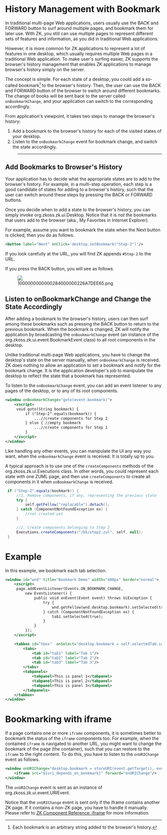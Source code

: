 # History Management with Bookmark

In traditional multi-page Web applications, users usually use the BACK
and FORWARD button to surf around multiple pages, and bookmark them for
later use. With ZK, you still can use multiple pages to represent
different sets of features and information, as you did in traditional
Web applications.

However, it is more common for ZK applications to represent a lot of
features in one desktop, which usually requires multiple Web pages in a
traditional Web application. To make user's surfing easier, ZK supports
the browser's history management that enables ZK applications to manage
browser's history simply on the server.

The concept is simple. For each state of a desktop, you could add a
so-called bookmark[^1] to the browser's history. Then, the user can use
the BACK and FORWARD button of the browser to switch around different
bookmarks. The change of books will be sent back to the server called
`onBookmarkChange`, and your application can switch to the corresponding
accordingly.

From application's viewpoint, it takes two steps to manage the browser's
history:

1.  Add a bookmark to the browser's history for each of the visited
    states of your desktop.
2.  Listen to the `onBookmarkChange` event for bookmark change, and
    switch the state accordingly.

> ------------------------------------------------------------------------
>
> <references/>

## Add Bookmarks to Browser's History

Your application has to decide what the appropriate states are to add to
the browser's history. For example, in a multi-step operation, each step
is a good candidate of states for adding to a browser's history, such
that the user can switch around these steps by pressing the BACK or
FORWARD buttons.

Once you decide when to add a state to the browser's history, you can
simply invoke
<javadoc method="setBookmark(java.lang.String)" type="interface">org.zkoss.zk.ui.Desktop</javadoc>.
Notice that it is *not* the bookmarks that users add to the browser
(aka., My Favorites in Internet Explorer).

For example, assume you want to bookmark the state when the Next button
is clicked, then you do as follows.

``` xml
<button label="Next" onClick='desktop.setBookmark("Step-2")'/>
```

If you look carefully at the URL, you will find ZK appends `#Step-2` to
the URL.

If you press the BACK button, you will see as follows.

<figure>
<img src="images/1000000000000284000000226A7DEE65.png
title="1000000000000284000000226A7DEE65.png" />
<figcaption>1000000000000284000000226A7DEE65.png</figcaption>
</figure>

## Listen to onBookmarkChange and Change the State Accordingly

After adding a bookmark to the browser's history, users can then surf
among these bookmarks such as pressing the BACK button to return to the
previous bookmark. When the bookmark is changed, ZK will notify the
application by broadcasting the `onBookmarkChange` event (an instance of
the <javadoc>org.zkoss.zk.ui.event.BookmarkEvent</javadoc> class) to all
root components in the desktop.

Unlike traditional multi-page Web applications, you have to change the
desktop's state on the server manually, when `onBookmarkChange` is
received. ZK does nothing to allow an application to set a bookmark and
notify for the bookmark change. It is the application developer's job to
manipulate the desktop to reflect the state that a bookmark has
represented.

To listen to the `onBookmarkChange` event, you can add an event listener
to any pages of the desktop, or to any of its root components.

``` xml
<window onBookmarkChange="goto(event.bookmark)">
    <zscript>
     void goto(String bookmark) {
         if ("Step-2".equals(bookmark)) {
             ...//create components for Step 2
         } else { //empty bookmark
             ...//create components for Step 1
         }
    </zscript>
</window>
```

Like handling any other events, you can manipulate the UI any way you
want, when the `onBookmarkChange` event is received. It is totally up to
you.

A typical approach is to use one of the `createComponents` methods of
the <javadoc>org.zkoss.zk.ui.Executions</javadoc> class. In other words,
you could represent each state with one ZUML page, and then use
`createComponents` to create all components in it when
`onBookmarkChange` is received.

``` java
 if ("Step-2".equals(bookmark)) {
     //1. Remove components, if any, representing the previous state
     try {
         self.getFellow("replacable").detach();
     } catch (ComponentNotFoundException ex) {
         //not created yet
     }

     //2. Create components belonging to Step 2
     Executions.createComponents("/bk/step2.zul", self, null);
 }
```

# Example

In this example, we bookmark each tab selection.

``` xml
<window id="wnd" title="Bookmark Demo" width="400px" border="normal">
    <zscript>
     page.addEventListener(Events.ON_BOOKMARK_CHANGE,
         new EventListener() {
             public void onEvent(Event event) throws UiException {
                 try {
                     wnd.getFellow(wnd.desktop.bookmark).setSelected(true);
                 } catch (ComponentNotFoundException ex) {
                     tab1.setSelected(true);
                 }
             }
         });
    </zscript>

    <tabbox id="tbox"  onSelect="desktop.bookmark = self.selectedTab.id">
        <tabs>
            <tab id="tab1" label="Tab 1"/>
            <tab id="tab2" label="Tab 2"/>
            <tab id="tab3" label="Tab 3"/>
        </tabs>
        <tabpanels>
            <tabpanel>This is panel 1</tabpanel>
            <tabpanel>This is panel 2</tabpanel>
            <tabpanel>This is panel 3</tabpanel>
        </tabpanels>
    </tabbox>
</window>
```

# Bookmarking with iframe

If a page contains one or more `iframe` components, it is sometimes
better to bookmark the status of the `iframe` components too. For
example, when the contained `iframe` is navigated to another URL, you
might want to change the bookmark of the page (the container), such that
you can restore to the `iframe` to the right content. To do this, you
have to listen to the `onURIChange` event as follows.

``` xml
<window onURIChange="desktop.bookmark = storeURI(event.getTarget(), event.getURI())">
    <iframe src="${uri_depends_on_bookmark}" forward="onURIChange"/>
</window>
```

The `onURIChange` event is sent as an instance of
<javadoc>org.zkoss.zk.ui.event.URIEvent</javadoc>.

Notice that the `onURIChange` event is sent only if the iframe contains
another ZK page. If it contains a non-ZK page, you have to handle it
manually. Please refer to [ZK Component Reference:
iframe](ZK_Component_Reference/Essential_Components/Iframe#Integrate_with_Other_Technologies)
for more information.

[^1]: Each bookmark is an arbitrary string added to the browser's
    history.
